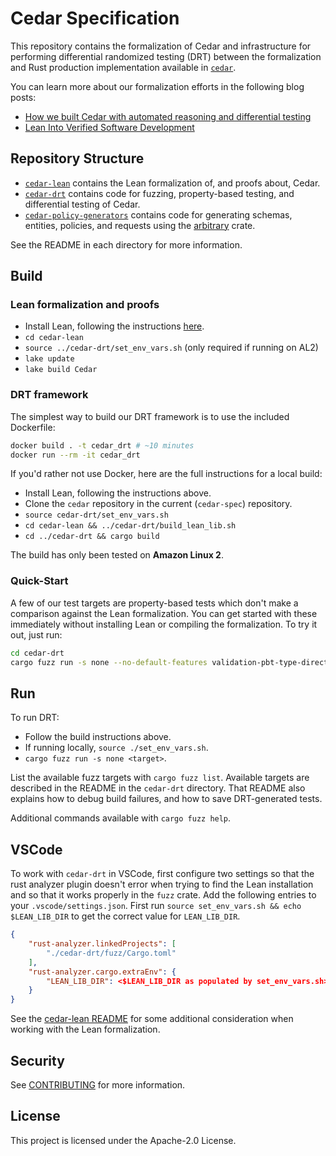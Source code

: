 # Cedar Specification

This repository contains the formalization of Cedar and infrastructure for performing differential randomized testing (DRT) between the formalization and Rust production implementation available in [`cedar`](https://github.com/cedar-policy/cedar).

You can learn more about our formalization efforts in the following blog posts:

* [How we built Cedar with automated reasoning and differential testing](https://www.amazon.science/blog/how-we-built-cedar-with-automated-reasoning-and-differential-testing)
* [Lean Into Verified Software Development](https://aws.amazon.com/blogs/opensource/lean-into-verified-software-development/)

## Repository Structure

* [`cedar-lean`](./cedar-lean) contains the Lean formalization of, and proofs about, Cedar.
* [`cedar-drt`](./cedar-drt) contains code for fuzzing, property-based testing, and differential testing of Cedar.
* [`cedar-policy-generators`](./cedar-policy-generators) contains code for generating schemas, entities, policies, and requests using the [arbitrary](https://docs.rs/arbitrary/latest/arbitrary/index.html#) crate.

See the README in each directory for more information.

## Build

### Lean formalization and proofs

* Install Lean, following the instructions [here](https://leanprover.github.io/lean4/doc/setup.html).
* `cd cedar-lean`
* `source ../cedar-drt/set_env_vars.sh` (only required if running on AL2)
* `lake update`
* `lake build Cedar`

### DRT framework

The simplest way to build our DRT framework is to use the included Dockerfile:

```bash
docker build . -t cedar_drt # ~10 minutes
docker run --rm -it cedar_drt
```

If you'd rather not use Docker, here are the full instructions for a local build:

* Install Lean, following the instructions above.
* Clone the `cedar` repository in the current (`cedar-spec`) repository.
* `source cedar-drt/set_env_vars.sh`
* `cd cedar-lean && ../cedar-drt/build_lean_lib.sh`
* `cd ../cedar-drt && cargo build`

The build has only been tested on **Amazon Linux 2**.

### Quick-Start

A few of our test targets are property-based tests which don't make a comparison against the Lean formalization.
You can get started with these immediately without installing Lean or compiling the formalization.
To try it out, just run:

```bash
cd cedar-drt
cargo fuzz run -s none --no-default-features validation-pbt-type-directed
```

## Run

To run DRT:

* Follow the build instructions above.
* If running locally, `source ./set_env_vars.sh`.
* `cargo fuzz run -s none <target>`.

List the available fuzz targets with `cargo fuzz list`.
Available targets are described in the README in the `cedar-drt` directory.
That README also explains how to debug build failures, and how to save DRT-generated tests.

Additional commands available with `cargo fuzz help`.

## VSCode

To work with `cedar-drt` in VSCode, first configure two settings so that the rust analyzer plugin doesn't error when trying to find the Lean installation and so that it works properly in the `fuzz` crate.
Add the following entries to your `.vscode/settings.json`. First run `source set_env_vars.sh && echo $LEAN_LIB_DIR` to get the correct value for `LEAN_LIB_DIR`.

```json
{
    "rust-analyzer.linkedProjects": [
        "./cedar-drt/fuzz/Cargo.toml"
    ],
    "rust-analyzer.cargo.extraEnv": {
        "LEAN_LIB_DIR": <$LEAN_LIB_DIR as populated by set_env_vars.sh>
    }
}
```

See the [cedar-lean README](./cedar-lean/README.md) for some additional consideration when working with the Lean formalization.

## Security

See [CONTRIBUTING](CONTRIBUTING.md#security-issue-notifications) for more information.

## License

This project is licensed under the Apache-2.0 License.
